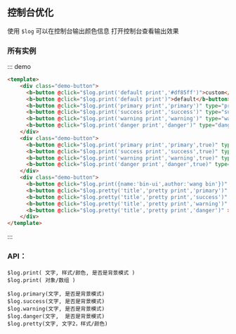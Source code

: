 ## 控制台优化

使用 `$log` 可以在控制台输出颜色信息 打开控制台查看输出效果
    
### 所有实例

::: demo
```html
<template>
    <div class="demo-button">
      <b-button @click="$log.print('default print','#df85ff')">custom</b-button>
      <b-button @click="$log.print('default print')">default</b-button>
      <b-button @click="$log.print('primary print','primary')" type="primary">primary</b-button>
      <b-button @click="$log.print('success print','success')" type="success">success</b-button>
      <b-button @click="$log.print('warning print','warning')" type="warning">warning</b-button>
      <b-button @click="$log.print('danger print','danger')" type="danger">danger</b-button>
    </div>
    <div class="demo-button">
      <b-button @click="$log.print('primary print','primary',true)" type="primary">primary-back</b-button>
      <b-button @click="$log.print('success print','success',true)" type="success">success-back</b-button>
      <b-button @click="$log.print('warning print','warning',true)" type="warning">warning-back</b-button>
      <b-button @click="$log.print('danger print','danger',true)" type="danger">danger-back</b-button>
    </div>
    <div class="demo-button">
      <b-button @click="$log.print({name:'bin-ui',author:'wang bin'})" >object - log</b-button>
      <b-button @click="$log.pretty('title','pretty print','primary')" >pretty - primary</b-button>
      <b-button @click="$log.pretty('title','pretty print','success')" >pretty - success</b-button>
      <b-button @click="$log.pretty('title','pretty print','warning')" >pretty - warning</b-button>
      <b-button @click="$log.pretty('title','pretty print','danger')" >pretty - danger</b-button>
    </div>
</template>
```
:::


### API：

    $log.print( 文字, 样式/颜色, 是否是背景模式 )
    $log.print( 对象/数组 )
    
    $log.primary(文字, 是否是背景模式)
    $log.success(文字, 是否是背景模式)
    $log.warning(文字, 是否是背景模式)
    $log.danger(文字,  是否是背景模式)
    $log.pretty(文字, 文字2，样式/颜色)
